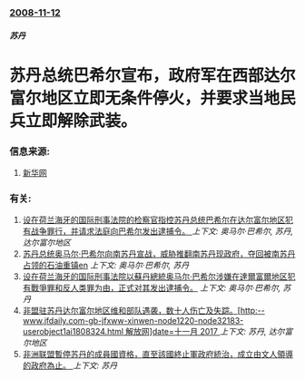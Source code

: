 ### [2008-11-12](/news/2008/11/12/index.md)

##### 苏丹
# 苏丹总统巴希尔宣布，政府军在西部达尔富尔地区立即无条件停火，并要求当地民兵立即解除武装。




### 信息来源:

1. [新华网](http://news.xinhuanet.com/world/2008-11/12/content_10349368.htm)

### 有关:

1. [设在荷兰海牙的国际刑事法院的检察官指控苏丹总统巴希尔在达尔富尔地区犯有战争罪行，并请求法庭向巴希尔发出逮捕令。 ](/news/2008/07/14/设在荷兰海牙的国际刑事法院的检察官指控苏丹总统巴希尔在达尔富尔地区犯有战争罪行-并请求法庭向巴希尔发出逮捕令.md) _上下文: 奥马尔·巴希尔, 苏丹, 达尔富尔地区_
2. [ 苏丹总统奥马尔·巴希尔向南苏丹宣战，威胁推翻南苏丹现政府，夺回被南苏丹占领的石油重镇en](/news/2012/04/18/苏丹总统奥马尔-巴希尔向南苏丹宣战-威胁推翻南苏丹现政府-夺回被南苏丹占领的石油重镇en.md) _上下文: 奥马尔·巴希尔, 苏丹_
3. [设在荷兰海牙的国际刑事法院以蘇丹總統奥马尔·巴希尔涉嫌在達爾富爾地区犯有戰爭罪和反人类罪为由，正式对其发出逮捕令。](/news/2009/03/4/设在荷兰海牙的国际刑事法院以蘇丹總統奥马尔-巴希尔涉嫌在達爾富爾地区犯有戰爭罪和反人类罪为由-正式对其发出逮捕令.md) _上下文: 奥马尔·巴希尔, 苏丹_
4. [非盟驻苏丹达尔富尔地区维和部队遇袭，数十人伤亡及失踪。[http:--www.jfdaily.com-gb-jfxww-xinwen-node1220-node32183-userobject1ai1808324.html 解放网]date=十一月 2017 ](/news/2007/09/30/非盟驻苏丹达尔富尔地区维和部队遇袭-数十人伤亡及失踪-http-wwwjfdailycom-gb-jfxww.md) _上下文: 苏丹, 达尔富尔地区_
5. [非洲联盟暫停苏丹的成員國資格，直至該國終止軍政府統治，成立由文人領導的政府為止。 ](/news/2019/06/6/非洲联盟暫停苏丹的成員國資格-直至該國終止軍政府統治-成立由文人領導的政府為止.md) _上下文: 苏丹_
